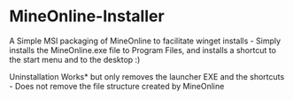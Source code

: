 # MineOnline-Installer
A Simple MSI packaging of MineOnline to facilitate winget installs - Simply installs the MineOnline.exe file to Program Files, and installs a shortcut to the start menu and to the desktop :)


Uninstallation Works* but only removes the launcher EXE and the shortcuts - Does not remove the file structure created by MineOnline
